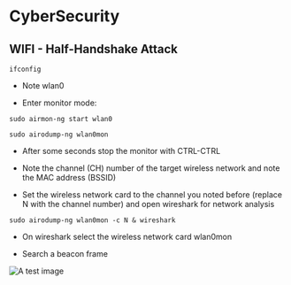 # CyberSecurity
 
## WIFI - Half-Handshake Attack 
```
ifconfig
```

-   Note wlan0

-   Enter monitor mode:
```
sudo airmon-ng start wlan0
```

```
sudo airodump-ng wlan0mon
```

-   After some seconds stop the monitor with CTRL-CTRL

-   Note the channel (CH) number of the target wireless network and note the MAC address (BSSID)

-   Set the wireless network card to the channel you noted before (replace N with the channel number) and open wireshark for network analysis
```
sudo airodump-ng wlan0mon -c N & wireshark
```

-   On wireshark select the wireless network card wlan0mon

-   Search a beacon frame 

![A test image](./Resources/WIFI/Half-Handshake_Attack.png)